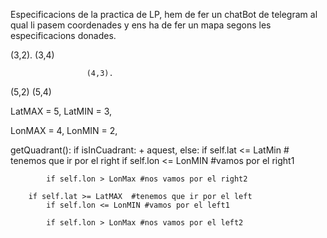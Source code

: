 Especificacions de la practica de LP, hem de fer un chatBot de telegram al qual li pasem coordenades y ens ha de fer un mapa segons les especificacions donades.


(3,2).                                    (3,4)

                     (4,3).           

(5,2)                                     (5,4)




LatMAX = 5,
LatMIN = 3,

LonMAX = 4,
LonMIN = 2,



getQuadrant():
	if isInCuadrant:
		+ aquest,
	else:
		if self.lat <= LatMin # tenemos que ir por el right
			if self.lon <= LonMIN #vamos por el right1

			if self.lon > LonMax #nos vamos por el right2
		
		if self.lat >= LatMAX  #tenemos que ir por el left
			if self.lon <= LonMIN #vamos por el left1

			if self.lon > LonMax #nos vamos por el left2
